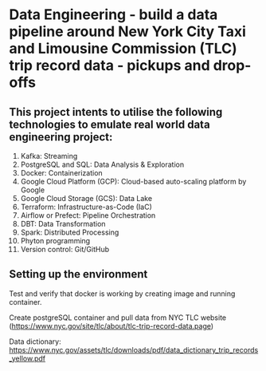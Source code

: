 # Data Engineering - build a data pipeline around New York City Taxi and Limousine Commission (TLC) trip record data - pickups and drop-offs

## This project intents to utilise the following technologies to emulate real world data engineering project:

1. Kafka: Streaming
2. PostgreSQL and SQL: Data Analysis & Exploration
3. Docker: Containerization
4. Google Cloud Platform (GCP): Cloud-based auto-scaling platform by Google
5. Google Cloud Storage (GCS): Data Lake
6. Terraform: Infrastructure-as-Code (IaC)
7. Airflow or Prefect: Pipeline Orchestration
8. DBT: Data Transformation
9. Spark: Distributed Processing
10. Phyton programming
11. Version control: Git/GitHub


## Setting up the environment

Test and verify that docker is working by creating image and running container.

Create postgreSQL container and pull data from NYC TLC website (https://www.nyc.gov/site/tlc/about/tlc-trip-record-data.page)

Data dictionary: https://www.nyc.gov/assets/tlc/downloads/pdf/data_dictionary_trip_records_yellow.pdf